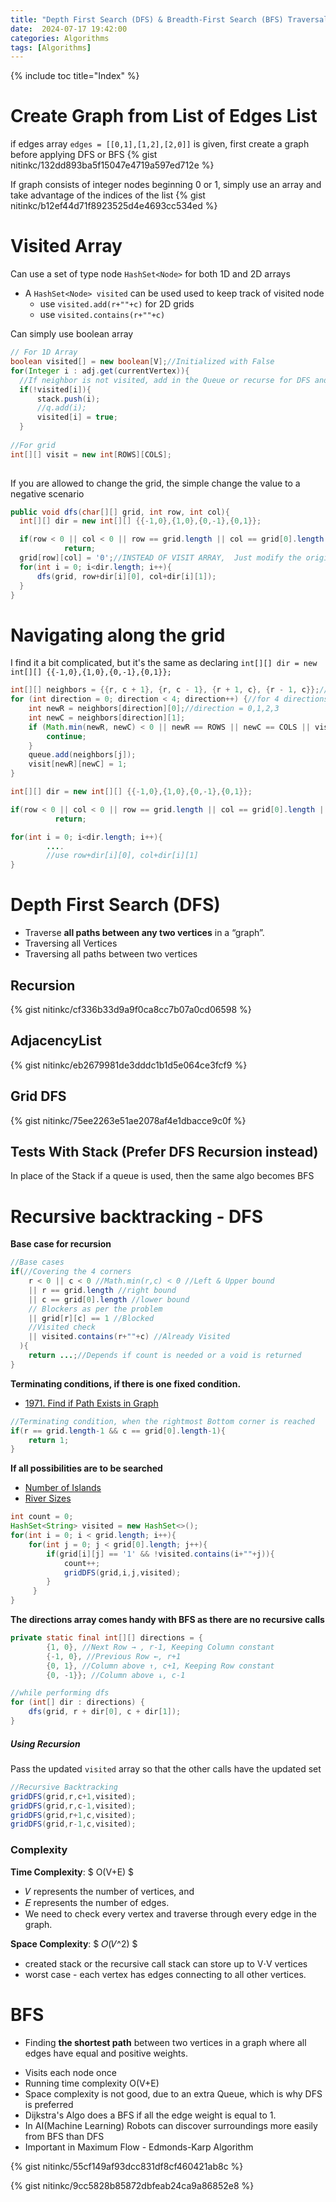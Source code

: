 ```yaml
---
title: "Depth First Search (DFS) & Breadth-First Search (BFS) Traversal"
date:  2024-07-17 19:42:00
categories: Algorithms
tags: [Algorithms]
---
```


{% include toc title="Index" %}

# Create Graph from List of Edges List
if edges array `edges = [[0,1],[1,2],[2,0]]` is given, first create a graph before applying DFS or BFS
{% gist nitinkc/132dd893ba5f15047e4719a597ed712e  %}

If graph consists of integer nodes beginning 0 or 1, simply use an array and take advantage of the indices of the list
{% gist nitinkc/b12ef44d71f8923525d4e4693cc534ed  %}


# Visited Array
Can use a set of type node `HashSet<Node>` for both 1D and 2D arrays
- A `HashSet<Node> visited` can be used used to keep track of visited node
  - use `visited.add(r+""+c)` for 2D grids
  - use `visited.contains(r+""+c)`

Can simply use boolean array
```java
// For 1D Array
boolean visited[] = new boolean[V];//Initialized with False
for(Integer i : adj.get(currentVertex)){
  //If neighbor is not visited, add in the Queue or recurse for DFS and make it visited
  if(!visited[i]){
      stack.push(i);
      //q.add(i);
      visited[i] = true;
  }
  
//For grid
int[][] visit = new int[ROWS][COLS];
  
```

If you are allowed to change the grid, the simple change the value to a negative scenario
```java
public void dfs(char[][] grid, int row, int col){
  int[][] dir = new int[][] {{-1,0},{1,0},{0,-1},{0,1}};

  if(row < 0 || col < 0 || row == grid.length || col == grid[0].length || grid[row][col] == '0')// 0 is bad case
            return;
  grid[row][col] = '0';//INSTEAD OF VISIT ARRAY,  Just modify the original grid
  for(int i = 0; i<dir.length; i++){
      dfs(grid, row+dir[i][0], col+dir[i][1]);
  }
}
```

# Navigating along the grid
I find it a bit complicated, but it's the same as declaring `int[][] dir = new int[][] {{-1,0},{1,0},{0,-1},{0,1}};`
```java
int[][] neighbors = {{r, c + 1}, {r, c - 1}, {r + 1, c}, {r - 1, c}};//All 4 directions
for (int direction = 0; direction < 4; direction++) {//for 4 directions
    int newR = neighbors[direction][0];//direction = 0,1,2,3
    int newC = neighbors[direction][1];
    if (Math.min(newR, newC) < 0 || newR == ROWS || newC == COLS || visit[newR][newC] == 1 || grid[newR][newC] == 1) {
        continue;
    }
    queue.add(neighbors[j]);
    visit[newR][newC] = 1;
}
```

```java
int[][] dir = new int[][] {{-1,0},{1,0},{0,-1},{0,1}};

if(row < 0 || col < 0 || row == grid.length || col == grid[0].length || grid[row][col] == '0')// 0 is bad case
          return;

for(int i = 0; i<dir.length; i++){
        ....
        //use row+dir[i][0], col+dir[i][1]
}
```


# Depth First Search (DFS)
- Traverse **all paths between any two vertices** in a “graph”.
- Traversing all Vertices
- Traversing all paths between two vertices

## Recursion
{% gist nitinkc/cf336b33d9a9f0ca8cc7b07a0cd06598 %}

## AdjacencyList
{% gist nitinkc/eb2679981de3dddc1b1d5e064ce3fcf9  %}

## Grid DFS
{% gist nitinkc/75ee2263e51ae2078af4e1dbacce9c0f  %}

## Tests With Stack (Prefer DFS Recursion instead)
In place of the Stack if a queue is used, then the same algo becomes BFS

[//]: # ({% gist nitinkc/aede10b385437c2d861cce9ebaabbe41 %})

[//]: # ({% gist nitinkc/06bd79e6102000bc603b72e386a23811 %})


# Recursive backtracking - DFS
**Base case for recursion**
```java
//Base cases
if(//Covering the 4 corners
    r < 0 || c < 0 //Math.min(r,c) < 0 //Left & Upper bound
    || r == grid.length //right bound
    || c == grid[0].length //lower bound
    // Blockers as per the problem
    || grid[r][c] == 1 //Blocked
    //Visited check
    || visited.contains(r+""+c) //Already Visited
  ){
    return ...;//Depends if count is needed or a void is returned
}
```

**Terminating conditions, if there is one fixed condition.**
- [1971. Find if Path Exists in Graph](https://leetcode.com/problems/find-if-path-exists-in-graph/)

```java
//Terminating condition, when the rightmost Bottom corner is reached
if(r == grid.length-1 && c == grid[0].length-1){
    return 1;
}
```

**If all possibilities are to be searched**
- [Number of Islands](https://leetcode.com/problems/number-of-islands/description/)
- [River Sizes](https://www.algoexpert.io/questions/river-sizes)

```java
int count = 0;
HashSet<String> visited = new HashSet<>();
for(int i = 0; i < grid.length; i++){
    for(int j = 0; j < grid[0].length; j++){
        if(grid[i][j] == '1' && !visited.contains(i+""+j)){
            count++;
            gridDFS(grid,i,j,visited);
        }
     }
}
```

**The directions array comes handy with BFS as there are no recursive calls**

```java
private static final int[][] directions = {
        {1, 0}, //Next Row → , r-1, Keeping Column constant
        {-1, 0}, //Previous Row ←, r+1
        {0, 1}, //Column above ↑, c+1, Keeping Row constant
        {0, -1}}; //Column above ↓, c-1

//while performing dfs
for (int[] dir : directions) {
    dfs(grid, r + dir[0], c + dir[1]);
}
```

##### Using Recursion
Pass the updated `visited` array so that the other calls have the updated set

```java
//Recursive Backtracking
gridDFS(grid,r,c+1,visited);
gridDFS(grid,r,c-1,visited);
gridDFS(grid,r+1,c,visited);
gridDFS(grid,r-1,c,visited);
```

### Complexity
**Time Complexity**: $ O(V+E) $
- 𝑉 represents the number of vertices, and
- 𝐸 represents the number of edges.
- We need to check every vertex and traverse through every edge in the graph.

**Space Complexity**: $ 𝑂(𝑉^2) $
- created stack or the recursive call stack can store up to V⋅V vertices
- worst case - each vertex has edges connecting to all other vertices.


# BFS
- Finding **the shortest path** between two vertices in a graph where all edges have
  equal and positive weights.


* Visits each node once
* Running time complexity O(V+E)
* Space complexity is not good, due to an extra Queue, which is why DFS is
  preferred
* Dijkstra's Algo does a BFS if all the edge weight is equal to 1.
* In AI(Machine Learning) Robots can discover surroundings more easily from BFS
  than DFS
* Important in Maximum Flow - Edmonds-Karp Algorithm

{% gist nitinkc/55cf149af93dcc831df8cf460421ab8c %}


{% gist nitinkc/9cc5828b85872dbfeab24ca9a86852e8  %}

